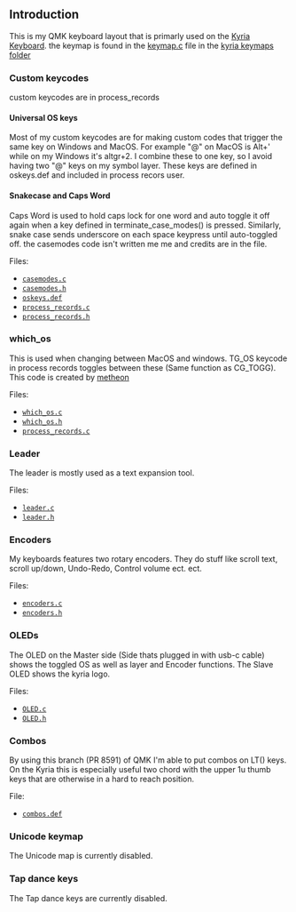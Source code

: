 ## Introduction
This is my QMK keyboard layout that is primarly used on the [Kyria Keyboard](https://splitkb.com). 
the keymap is found in the [keymap.c](https://github.com/mrkskk/qmk_firmware/tree/review/8591/keyboards/kyria/keymaps/mrkskk/keymap.c) file in the [kyria keymaps folder](https://github.com/mrkskk/qmk_firmware/tree/review/8591/keyboards/kyria/keymaps/)

### Custom keycodes
custom keycodes are in process_records
#### Universal OS keys
Most of my custom keycodes are for making custom codes that trigger the same key on Windows and MacOS. For example "@" on MacOS is Alt+' while on my Windows it's altgr+2. I combine these to one key, so I avoid having two "@" keys on my symbol layer. These keys are defined in oskeys.def and included in process recors user.

#### Snakecase and Caps Word
Caps Word is used to hold caps lock for one word and auto toggle it off again when a key defined in terminate_case_modes() is pressed. Similarly, snake case sends underscore on each space keypress until auto-toggled off.
the casemodes code isn't written me me and credits are in the file.

Files:
* [`casemodes.c`](casemodes.c)
* [`casemodes.h`](casemodes.h)
* [`oskeys.def`](oskeys.def)
* [`process_records.c`](process_records.c)
* [`process_records.h`](process_records.h)

### which_os
This is used when changing between  MacOS  and windows. TG_OS keycode in process records toggles between these (Same function as CG_TOGG). This code is created by [metheon](hhttps://github.com/metheon/qmk_firmware/blob/metheon_early_combos/users/metheon/)

Files:

* [`which_os.c`](which_os.c)
* [`which_os.h`](which_os.h)
* [`process_records.c`](process_records.c)

### Leader
The leader is mostly used as a text expansion tool. 

Files:

* [`leader.c`](leader.c)
* [`leader.h`](leader.h)

### Encoders
My keyboards features two rotary encoders. They do stuff like scroll text, scroll up/down, Undo-Redo, Control volume ect. ect.

Files:

* [`encoders.c`](encoders.c)
* [`encoders.h`](encoders.h)

### OLEDs
The OLED on the Master side (Side thats plugged in with usb-c cable) shows the toggled OS as well as layer and Encoder functions. 
The Slave OLED shows the kyria logo.

Files:

* [`OLED.c`](OLED.c)
* [`OLED.h`](OLED.h)

### Combos
 By using this branch (PR 8591) of QMK I'm able to put combos on LT() keys.
 On the Kyria this is especially useful two chord with the upper 1u thumb keys that are otherwise in a hard to reach position.

File:
* [`combos.def`](combos.def)

### Unicode keymap
 The Unicode map is currently disabled. 

### Tap dance keys
 The Tap dance keys are currently disabled. 


